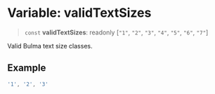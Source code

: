 # Variable: validTextSizes

> `const` **validTextSizes**: readonly \[`"1"`, `"2"`, `"3"`, `"4"`, `"5"`, `"6"`, `"7"`\]

Valid Bulma text size classes.

## Example

```ts
'1', '2', '3'
```

